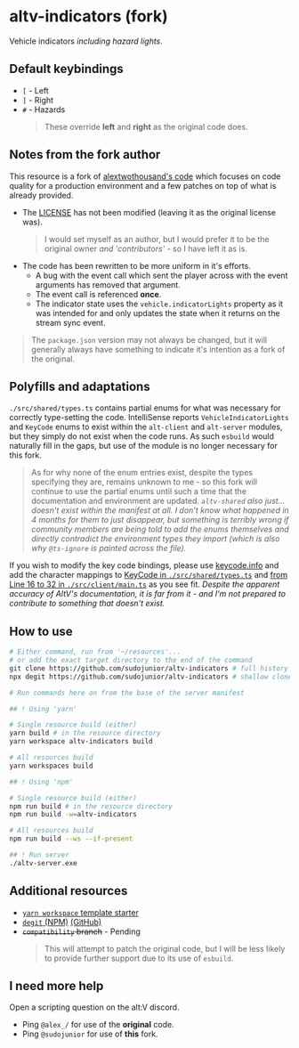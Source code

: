 # altv-indicators (fork)

Vehicle indicators *including hazard lights*.

## Default keybindings

- `[` - Left
- `]` - Right
- `#` - Hazards
  > These override **left** and **right** as the original code does.

## Notes from the fork author

This resource is a fork of [alextwothousand's code](https://github.com/alextwothousand/altv-os-indicators) which focuses on code quality for a production environment and a few patches on top of what is already provided.

- The [LICENSE](LICENSE) has not been modified (leaving it as the original license was).
  > I would set myself as an author, but I would prefer it to be the original owner *and 'contributors'* - so I have left it as is.
- The code has been rewritten to be more uniform in it's efforts.
  - A bug with the event call which sent the player across with the event arguments has removed that argument.
  - The event call is referenced **once**.
  - The indicator state uses the `vehicle.indicatorLights` property as it was intended for and only updates the state when it returns on the stream sync event.

> The `package.json` version may not always be changed, but it will generally always have something to indicate it's intention as a fork of the original.

## Polyfills and adaptations

`./src/shared/types.ts` contains partial enums for what was necessary for correctly type-setting the code. IntelliSense reports `VehicleIndicatorLights` and `KeyCode` enums to exist within the `alt-client` and `alt-server` modules, but they simply do not exist when the code runs. As such `esbuild` would naturally fill in the gaps, but use of the module is no longer necessary for this fork.

> As for why none of the enum entries exist, despite the types specifying they are, remains unknown to me - so this fork will continue to use the partial enums until such a time that the documentation and environment are updated. *`altv-shared` also just... doesn't exist within the manifest at all. I don't know what happened in 4 months for them to just disappear, but something is terribly wrong if community members are being told to add the enums themselves and directly contradict the environment types they import (which is also why `@ts-ignore` is painted across the file).*

If you wish to modify the key code bindings, please use [keycode.info](https://keycode.info) and add the character mappings to [KeyCode in `./src/shared/types.ts`](./src/shared/types.ts) and [from Line 16 to 32 in `./src/client/main.ts`](./src/client/main.ts) as you see fit. *Despite the apparent accuracy of AltV's documentation, it is far from it - and I'm not prepared to contribute to something that doesn't exist.*

## How to use

```sh
# Either command, run from '~/resources'...
# or add the exact target directory to the end of the command
git clone https://github.com/sudojunior/altv-indicators # full history clone
npx degit https://github.com/sudojunior/altv-indicators # shallow clone

# Run commands here on from the base of the server manifest

## ! Using 'yarn'

# Single resource build (either)
yarn build # in the resource directory
yarn workspace altv-indicators build

# All resources build
yarn workspaces build

## ! Using 'npm'

# Single resource build (either)
npm run build # in the resource directory
npm run build -w=altv-indicators

# All resources build
npm run build --ws --if-present

## ! Run server
./altv-server.exe
```

## Additional resources

- [`yarn workspace` template starter](https://github.com/RocketDragon/altv-yarn-workspace-starter)
- [`degit` (NPM)](https://npm.im/degit) [(GitHub)](https://github.com/Rich-Harris/degit)
- ~~`compatibility` branch~~ - Pending
  > This will attempt to patch the original code, but I will be less likely to provide further support due to its use of `esbuild`.

## I need more help

Open a scripting question on the alt:V discord.

- Ping `@alex_/` for use of the **original** code.
- Ping `@sudojunior` for use of **this** fork.
